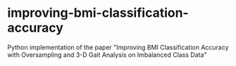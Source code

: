 # improving-bmi-classification-accuracy
Python implementation of the paper "Improving BMI Classification Accuracy with Oversampling and 3-D Gait Analysis on Imbalanced Class Data"
